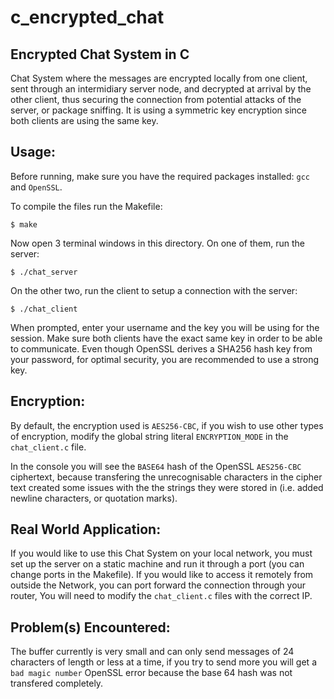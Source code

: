 # c_encrypted_chat

## Encrypted Chat System in C

Chat System where the messages are encrypted locally from one client, sent through an intermidiary server node, and decrypted at arrival by the other client, thus securing the connection from potential attacks of the server, or package sniffing. It is using a symmetric key encryption since both clients are using the same key.

## Usage:

Before running, make sure you have the required packages installed: `gcc` and `OpenSSL`.

To compile the files run the Makefile:

	$ make

Now open 3 terminal windows in this directory. On one of them, run the server:

	$ ./chat_server

On the other two, run the client to setup a connection with the server:

	$ ./chat_client

When prompted, enter your username and the key you will be using for the session. Make sure both clients have the exact same key in order to be able to communicate. Even though OpenSSL derives a SHA256 hash key from your password, for optimal security, you are recommended to use a strong key.

## Encryption:

By default, the encryption used is `AES256-CBC`, if you wish to use other types of encryption, modify the global string literal `ENCRYPTION_MODE` in the `chat_client.c` file.

In the console you will see the `BASE64` hash of the OpenSSL `AES256-CBC` ciphertext, because transfering the unrecognisable characters in the cipher text created some issues with the the strings they were stored in (i.e. added newline characters, or quotation marks).

## Real World Application:

If you would like to use this Chat System on your local network, you must set up the server on a static machine and run it through a port (you can change ports in the Makefile). If you would like to access it remotely from outside the Network, you can port forward the connection through your router, You will need to modify the `chat_client.c` files with the correct IP.

## Problem(s) Encountered:

The buffer currently is very small and can only send messages of 24 characters of length or less at a time, if you try to send more you will get a `bad magic number` OpenSSL error because the base 64 hash was not transfered completely. 